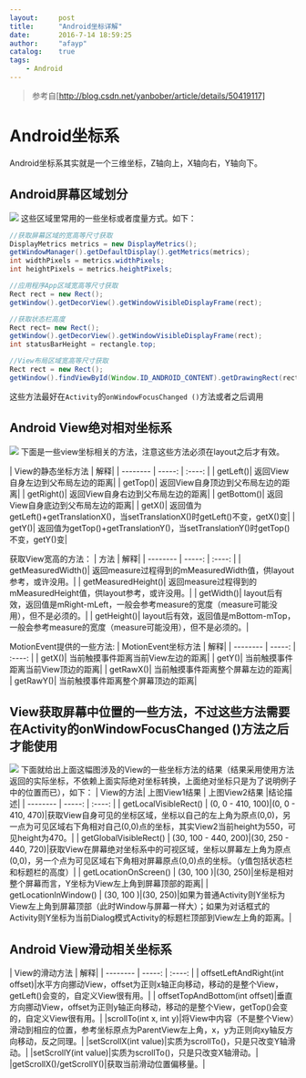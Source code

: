 ```yaml
---
layout:     post
title:      "Android坐标详解"
date:       2016-7-14 18:59:25
author:     "afayp"
catalog:    true
tags:
    - Android
---
```





> 参考自[http://blog.csdn.net/yanbober/article/details/50419117]

# Android坐标系
Android坐标系其实就是一个三维坐标，Z轴向上，X轴向右，Y轴向下。

<!--more-->
## Android屏幕区域划分
![](http://oeiu2t0ur.bkt.clouddn.com/20160104150213656.png)
这些区域里常用的一些坐标或者度量方式。如下：

```java
//获取屏幕区域的宽高等尺寸获取
DisplayMetrics metrics = new DisplayMetrics();
getWindowManager().getDefaultDisplay().getMetrics(metrics);
int widthPixels = metrics.widthPixels;
int heightPixels = metrics.heightPixels;

//应用程序App区域宽高等尺寸获取
Rect rect = new Rect();
getWindow().getDecorView().getWindowVisibleDisplayFrame(rect);

//获取状态栏高度
Rect rect= new Rect();
getWindow().getDecorView().getWindowVisibleDisplayFrame(rect);
int statusBarHeight = rectangle.top;

//View布局区域宽高等尺寸获取
Rect rect = new Rect();  
getWindow().findViewById(Window.ID_ANDROID_CONTENT).getDrawingRect(rect);  
```
这些方法最好在`Activity`的`onWindowFocusChanged ()`方法或者之后调用

## Android View绝对相对坐标系

![](http://oeiu2t0ur.bkt.clouddn.com/20160104113905961.png)
下面是一些view坐标相关的方法，注意这些方法必须在layout之后才有效。

| View的静态坐标方法 | 解释|
| --------   | -----:  | :----:  |
| getLeft()| 返回View自身左边到父布局左边的距离|
| getTop()| 返回View自身顶边到父布局左边的距离|
| getRight()| 返回View自身右边到父布局左边的距离|
| getBottom()| 返回View自身底边到父布局左边的距离|
| getX()| 返回值为getLeft()+getTranslationX()，当setTranslationX()时getLeft()不变，getX()变|
| getY()| 返回值为getTop()+getTranslationY()，当setTranslationY()时getTop()不变，getY()变|

获取View宽高的方法：
| 方法 | 解释|
| --------   | -----:  | :----:  |
| getMeasuredWidth()| 返回measure过程得到的mMeasuredWidth值，供layout参考，或许没用。|
| getMeasuredHeight()| 返回measure过程得到的mMeasuredHeight值，供layout参考，或许没用。|
| getWidth()| layout后有效，返回值是mRight-mLeft，一般会参考measure的宽度（measure可能没用），但不是必须的。|
| getHeight()| layout后有效，返回值是mBottom-mTop，一般会参考measure的宽度（measure可能没用），但不是必须的。|


MotionEvent提供的一些方法:
| MotionEvent坐标方法 | 解释|
| --------   | -----:  | :----:  |
| getX()| 当前触摸事件距离当前View左边的距离|
| getY()| 当前触摸事件距离当前View顶边的距离|
| getRawX()| 当前触摸事件距离整个屏幕左边的距离|
| getRawY()| 当前触摸事件距离整个屏幕顶边的距离|

## View获取屏幕中位置的一些方法，不过这些方法需要在Activity的onWindowFocusChanged ()方法之后才能使用
![](http://oeiu2t0ur.bkt.clouddn.com/20160104174730818.png)
下面就给出上面这幅图涉及的View的一些坐标方法的结果（结果采用使用方法返回的实际坐标，不依赖上面实际绝对坐标转换，上面绝对坐标只是为了说明例子中的位置而已），如下：
| View的方法| 上图View1结果 | 上图View2结果 |结论描述|
| --------   | -----:  | :----:  |
| getLocalVisibleRect() | (0, 0 - 410, 100)|(0, 0 - 410, 470)|获取View自身可见的坐标区域，坐标以自己的左上角为原点(0,0)，另一点为可见区域右下角相对自己(0,0)点的坐标，其实View2当前height为550，可见height为470。|
| getGlobalVisibleRect() | (30, 100 - 440, 200)|(30, 250 - 440, 720)|获取View在屏幕绝对坐标系中的可视区域，坐标以屏幕左上角为原点(0,0)，另一个点为可见区域右下角相对屏幕原点(0,0)点的坐标。（y值包括状态栏和标题栏的高度）|
| getLocationOnScreen() | (30, 100 )|(30, 250)|坐标是相对整个屏幕而言，Y坐标为View左上角到屏幕顶部的距离|
| getLocationInWindow() | (30, 100 )|(30, 250)|如果为普通Activity则Y坐标为View左上角到屏幕顶部（此时Window与屏幕一样大）；如果为对话框式的Activity则Y坐标为当前Dialog模式Activity的标题栏顶部到View左上角的距离。|

## Android View滑动相关坐标系
| View的滑动方法 | 解释|
| --------   | -----:  | :----:  |
| offsetLeftAndRight(int offset)|水平方向挪动View，offset为正则x轴正向移动，移动的是整个View，getLeft()会变的，自定义View很有用。|
| offsetTopAndBottom(int offset)|垂直方向挪动View，offset为正则y轴正向移动，移动的是整个View，getTop()会变的，自定义View很有用。|
|scrollTo(int x, int y)|将View中内容（不是整个View）滑动到相应的位置，参考坐标原点为ParentView左上角，x，y为正则向xy轴反方向移动，反之同理。|
|setScrollX(int value)|实质为scrollTo()，只是只改变Y轴滑动。|
|setScrollY(int value)|实质为scrollTo()，只是只改变X轴滑动。|
|getScrollX()/getScrollY()|获取当前滑动位置偏移量。|



